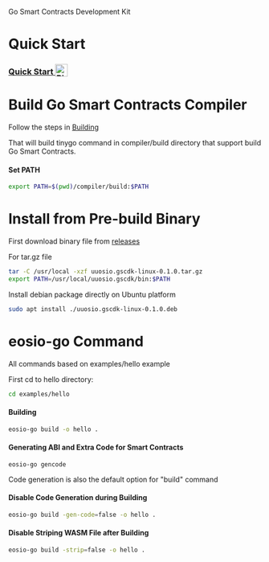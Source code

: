 Go Smart Contracts Development Kit

# Quick Start

<h3>
  <a
    target="_blank"
    href="https://mybinder.org/v2/gh/uuosio/uuosio.gscdk/main?filepath=quickstart/quickstart.ipynb"
  >
    Quick Start
    <img alt="Binder" valign="bottom" height="25px"
    src="https://mybinder.org/badge_logo.svg"
    />
  </a>
</h3>

# Build Go Smart Contracts Compiler

Follow the steps in [Building](./BUILDING.md)

That will build tinygo command in compiler/build directory that support build Go Smart Contracts.

#### Set PATH

```bash
export PATH=$(pwd)/compiler/build:$PATH
```

# Install from Pre-build Binary

First download binary file from [releases](https://github.com/uuosio/uuosio.gscdk/releases)

For tar.gz file

```bash
tar -C /usr/local -xzf uuosio.gscdk-linux-0.1.0.tar.gz
export PATH=/usr/local/uuosio.gscdk/bin:$PATH
```

Install debian package directly on Ubuntu platform

```bash
sudo apt install ./uuosio.gscdk-linux-0.1.0.deb
```

# eosio-go Command

All commands based on examples/hello example

First cd to hello directory:

```bash
cd examples/hello
```

#### Building

```bash
eosio-go build -o hello .
```

#### Generating ABI and Extra Code for Smart Contracts

```
eosio-go gencode
```

Code generation is also the default option for "build" command


#### Disable Code Generation during Building

```bash
eosio-go build -gen-code=false -o hello .
```

#### Disable Striping WASM File after Building

```bash
eosio-go build -strip=false -o hello .
```
